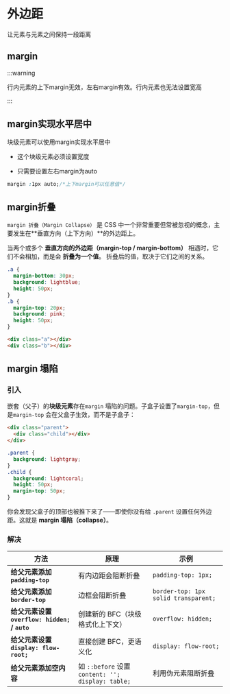 # 外边距

让元素与元素之间保持一段距离

## margin

:::warning

行内元素的上下margin无效，左右margin有效。行内元素也无法设置宽高

:::



## margin实现水平居中

块级元素可以使用margin实现水平居中

- 这个块级元素必须设置宽度

- 只需要设置左右margin为auto

```css
margin :1px auto;/*上下margin可以任意值*/
```



## margin折叠

`margin 折叠（Margin Collapse）` 是 CSS 中一个非常重要但常被忽视的概念，主要发生在**垂直方向（上下方向）**的外边距上。

当两个或多个 **垂直方向的外边距（margin-top / margin-bottom）** 相遇时，它们不会相加，而是会 **折叠为一个值**。
 折叠后的值，取决于它们之间的关系。

```css
.a {
  margin-bottom: 30px;
  background: lightblue;
  height: 50px;
}
.b {
  margin-top: 20px;
  background: pink;
  height: 50px;
}

```

```html
<div class="a"></div>
<div class="b"></div>

```



## margin 塌陷

### 引入

嵌套（父子）的**块级元素**存在`margin` 塌陷的问题。子盒子设置了`margin-top`，但是`margin-top` 会在父盒子生效，而不是子盒子：

```html
<div class="parent">
  <div class="child"></div>
</div>

```

```css
.parent {
  background: lightgray;
}
.child {
  background: lightcoral;
  height: 50px;
  margin-top: 50px;
}
```

你会发现父盒子的顶部也被推下来了——即使你没有给 `.parent` 设置任何外边距。这就是 **margin 塌陷（collapse）**。



### 解决

| 方法                                          | 原理                                              | 示例                                 |
| --------------------------------------------- | ------------------------------------------------- | ------------------------------------ |
| **给父元素添加 `padding-top`**                | 有内边距会阻断折叠                                | `padding-top: 1px;`                  |
| **给父元素添加 `border-top`**                 | 边框会阻断折叠                                    | `border-top: 1px solid transparent;` |
| **给父元素设置 `overflow: hidden;` / `auto`** | 创建新的 BFC（块级格式化上下文）                  | `overflow: hidden;`                  |
| **给父元素设置 `display: flow-root;`**        | 直接创建 BFC，更语义化                            | `display: flow-root;`                |
| **给父元素添加空内容**                        | 如 `::before` 设置 `content: ''; display: table;` | 利用伪元素阻断折叠                   |
